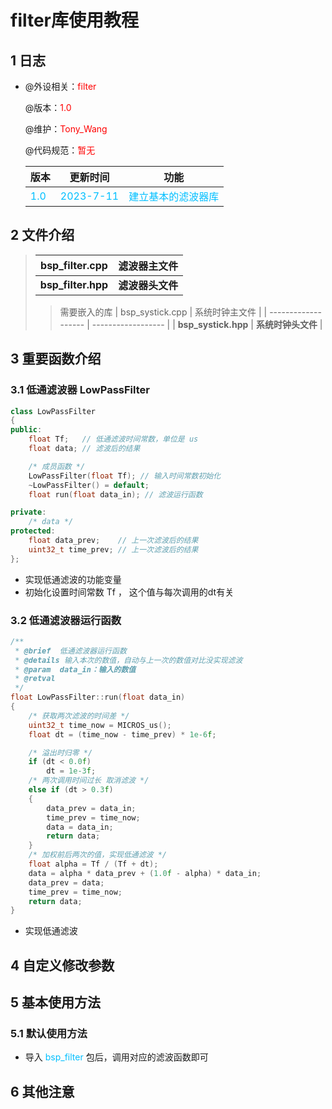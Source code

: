 # filter库使用教程

## 1 日志

 * @外设相关：<font color=Red>filter</font >

   @版本：<font color=Red>1.0</font >

   @维护：<font color=Red>Tony_Wang</font >

   @代码规范：<font color=Red>暂无</font>
   
    
   
  
   | 版本                               |                             更新时间                             |功能|
   | :--------------------------------- | :----------------------------------------------------------: | :----------------------------------------------------------: |
   | <font color=DeepSkyBlue>1.0</font> | <font color=DeepSkyBlue>2023-7-11</font> |<font color=DeepSkyBlue>建立基本的滤波器库</font>|



 ## 2 文件介绍

> | bsp_filter.cpp     | 滤波器主文件     |
> | ------------------ | ---------------- |
> | **bsp_filter.hpp** | **滤波器头文件** |
>
> > 需要嵌入的库
> > | bsp_systick.cpp     | 系统时钟主文件     |
> > | ------------------- | ------------------ |
> > | **bsp_systick.hpp** | **系统时钟头文件** |
> > 

 ## 3 重要函数介绍

### 3.1 低通滤波器 LowPassFilter

```cpp
class LowPassFilter
{
public:
    float Tf;   // 低通滤波时间常数，单位是 us
    float data; // 滤波后的结果

    /* 成员函数 */
    LowPassFilter(float Tf); // 输入时间常数初始化
    ~LowPassFilter() = default;
    float run(float data_in); // 滤波运行函数

private:
    /* data */
protected:
    float data_prev;    // 上一次滤波后的结果
    uint32_t time_prev; // 上一次滤波后的结果
};
```

* 实现低通滤波的功能变量
* 初始化设置时间常数 Tf ， 这个值与每次调用的dt有关

### 3.2 低通滤波器运行函数

```cpp
/**
 * @brief  低通滤波器运行函数
 * @details 输入本次的数值，自动与上一次的数值对比没实现滤波
 * @param  data_in：输入的数值
 * @retval
 */
float LowPassFilter::run(float data_in)
{
    /* 获取两次滤波的时间差 */
    uint32_t time_now = MICROS_us();
    float dt = (time_now - time_prev) * 1e-6f;

    /* 溢出时归零 */
    if (dt < 0.0f)
        dt = 1e-3f;
    /* 两次调用时间过长 取消滤波 */
    else if (dt > 0.3f)
    {
        data_prev = data_in;
        time_prev = time_now;
        data = data_in;
        return data;
    }
    /* 加权前后两次的值，实现低通滤波 */
    float alpha = Tf / (Tf + dt);
    data = alpha * data_prev + (1.0f - alpha) * data_in;
    data_prev = data;
    time_prev = time_now;
    return data;
}
```

* 实现低通滤波



 ## 4 自定义修改参数



 ## 5 基本使用方法

### 5.1 默认使用方法

* 导入 <font color='DeepSkyBlue'>bsp_filter</font> 包后，调用对应的滤波函数即可




 ## 6 其他注意




